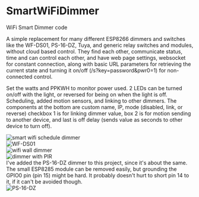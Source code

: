 # SmartWiFiDimmer
WiFi Smart Dimmer code
  
A simple replacement for many different ESP8266 dimmers and switches like the WF-DS01, PS-16-DZ, Tuya, and generic relay switches and modules, without cloud based control. They find each other, communicate status, time and can control each other, and have web page settings, websocket for constant connection, along with basic URL parameters for retrieving the current state and turning it on/off (/s?key=password&pwr0=1) for non-connected control.
  
Set the watts and PPKWH to monitor power used. 2 LEDs can be turned on/off with the light, or reversed for being on when the light is off. Scheduling, added motion sensors, and linking to other dimmers. The components at the bottom are custom name, IP, mode (disabled, link, or reverse) checkbox 1 is for linking dimmer value, box 2 is for motion sending to another device, and last is off delay (sends value as seconds to other device to turn off).  
  
![smart wifi schedule dimmer](http://www.curioustech.net/images/wifiswitchweb2.png)  
![WF-DS01](http://www.curioustech.net/images/dimmer1.jpg)  
![wifi wall dimmer](http://www.curioustech.net/images/dimmer2.jpg)  
![dimmer with PIR](http://curioustech.net/images/moes.jpg)  
I've added the PS-16-DZ dimmer to this project, since it's about the same. The small ESP8285 module can be removed easily, but grounding the GPIO0 pin (pin 15) might be hard. It probably doesn't hurt to short pin 14 to it, if it can't be avoided though.  
![PS-16-DZ](http://www.curioustech.net/images/ps16dz.jpg)  
